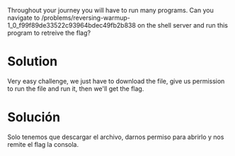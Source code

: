 Throughout your journey you will have to run many programs. Can you navigate to /problems/reversing-warmup-1_0_f99f89de33522c93964bdec49fb2b838 on the shell server and run this program to retreive the flag? 

# Solution
Very easy challenge, we just have to download the file, give us permission to run the file and run it, then we'll get the flag.

# Solución
Solo tenemos que descargar el archivo, darnos permiso para abrirlo y nos remite el flag la consola.
